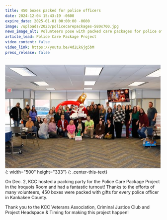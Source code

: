 ```yaml
---
title: 450 boxes packed for police officers
date: 2024-12-04 15:43:19 -0600
expire_date: 2025-01-01 00:00:00 -0600
image: /uploads/2023/policecarepackages-580x700.jpg
news_image_alt: Volunteers pose with packed care packages for police officers
article_lead: Police Care Package Project
video_content: false
video_link: https://youtu.be/4d2LkGjg5bM
press_release: false
---
```

![Volunteers at the Police Care Package Project packing party on Dec. 2, 2024](/uploads/2023/policecarepackages-500x333.jpg "Volunteers at the Police Care Package Project packing party on Dec. 2, 2024"){: width="500" height="333"}
{: .center-this-text}

On Dec. 2, KCC hosted a packing party for the Police Care Package Project in the Iroquois Room and had a fantastic turnout! Thanks to the efforts of many volunteers, 450 boxes were packed with gifts for every police officer in Kankakee County.

Thank you to the KCC Veterans Association, Criminal Justice Club and Project Headspace & Timing for making this project happen!